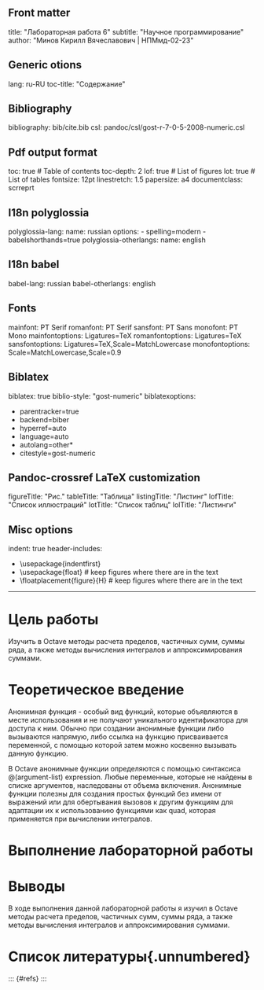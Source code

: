 ## Front matter
title: "Лабораторная работа 6"
subtitle: "Научное программирование"
author: "Минов Кирилл Вячеславович | НПМмд-02-23"

## Generic otions
lang: ru-RU
toc-title: "Содержание"

## Bibliography
bibliography: bib/cite.bib
csl: pandoc/csl/gost-r-7-0-5-2008-numeric.csl

## Pdf output format
toc: true # Table of contents
toc-depth: 2
lof: true # List of figures
lot: true # List of tables
fontsize: 12pt
linestretch: 1.5
papersize: a4
documentclass: scrreprt
## I18n polyglossia
polyglossia-lang:
  name: russian
  options:
	- spelling=modern
	- babelshorthands=true
polyglossia-otherlangs:
  name: english
## I18n babel
babel-lang: russian
babel-otherlangs: english
## Fonts
mainfont: PT Serif
romanfont: PT Serif
sansfont: PT Sans
monofont: PT Mono
mainfontoptions: Ligatures=TeX
romanfontoptions: Ligatures=TeX
sansfontoptions: Ligatures=TeX,Scale=MatchLowercase
monofontoptions: Scale=MatchLowercase,Scale=0.9
## Biblatex
biblatex: true
biblio-style: "gost-numeric"
biblatexoptions:
  - parentracker=true
  - backend=biber
  - hyperref=auto
  - language=auto
  - autolang=other*
  - citestyle=gost-numeric
## Pandoc-crossref LaTeX customization
figureTitle: "Рис."
tableTitle: "Таблица"
listingTitle: "Листинг"
lofTitle: "Список иллюстраций"
lotTitle: "Список таблиц"
lolTitle: "Листинги"
## Misc options
indent: true
header-includes:
  - \usepackage{indentfirst}
  - \usepackage{float} # keep figures where there are in the text
  - \floatplacement{figure}{H} # keep figures where there are in the text
---

# Цель работы

Изучить в Octave методы расчета пределов, частичных сумм, суммы ряда, а также методы вычисления интегралов и аппроксимирования суммами.

# Теоретическое введение

Анонимная функция - особый вид функций, которые объявляются в месте использования и не получают уникального идентификатора для доступа к ним. Обычно при создании анонимные функции либо вызываются напрямую, либо ссылка на функцию присваивается переменной, с помощью которой затем можно косвенно вызывать данную функцию.

В Octave aнонимные функции определяются с помощью синтаксиса @(argument-list) expression. Любые переменные, которые не найдены в списке аргументов, наследованы от объема включения. Анонимные функции полезны для создания простых функций без имени от выражений или для обертывания вызовов к другим функциям для адаптации их к использованию функциями как quad, которая применяется при вычислении интегралов.

# Выполнение лабораторной работы



# Выводы

В ходе выполнения данной лабораторной работы я изучил в Octave методы расчета пределов, частичных сумм, суммы ряда, а также методы вычисления интегралов и аппроксимирования суммами.



# Список литературы{.unnumbered}

::: {#refs}
:::
